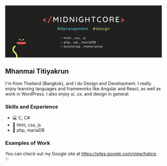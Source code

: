 ![](https://github.com/MidnightCore/MidnightCore/blob/master/banner.png)
## Mhanmai Titiyakrun

I'm from Thailand (Bangkok), and I do Design and Development. I really enjoy learning languages and frameworks like Angular and React, as well as work in WordPress. I also enjoy ui, ux, and design in general.

### Skills and Experience
* 💻 C, C#
* 🎨 html, css, js
* 💽 php, mariaDB

### Examples of Work

You can check out my Google site at https://sites.google.com/view/halice. ✨
